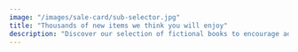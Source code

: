 ```yaml
---
image: "/images/sale-card/sub-selector.jpg"
title: "Thousands of new items we think you will enjoy"
description: "Discover our selection of fictional books to encourage adventure."
---
```

